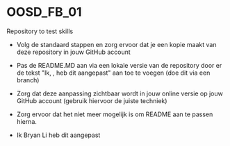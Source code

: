 # OOSD_FB_01
Repository to test skills

- Volg de standaard stappen en zorg ervoor dat je een kopie maakt van deze repository in jouw GitHub account
- Pas de README.MD aan via een lokale versie van de repository door er de tekst "Ik, <naam>, heb dit aangepast" aan toe te voegen (doe dit via een branch)
- Zorg dat deze aanpassing zichtbaar wordt in jouw online versie op jouw GitHub account (gebruik hiervoor de juiste techniek)
- Zorg ervoor dat het niet meer mogelijk is om README aan te passen hierna.

- Ik Bryan Li heb dit aangepast
